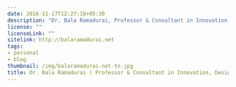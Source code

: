 ```yaml
---
date: 2016-11-17T12:27:18+05:30
description: "Dr. Bala Ramadurai, Professor & Consultant in Innovation, Design Thinking and Tech Forecasting"
license: ""
licenseLink: ""
sitelink: http://balaramadurai.net
tags:
- personal
- blog
thumbnail: /img/balaramadurai-net-tn.jpg
title: Dr. Bala Ramadurai | Professor & Consultant in Innovation, Design Thinking and Tech Forecasting
---
```


